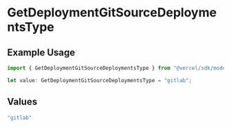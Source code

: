 # GetDeploymentGitSourceDeploymentsType

## Example Usage

```typescript
import { GetDeploymentGitSourceDeploymentsType } from "@vercel/sdk/models/operations/getdeployment.js";

let value: GetDeploymentGitSourceDeploymentsType = "gitlab";
```

## Values

```typescript
"gitlab"
```